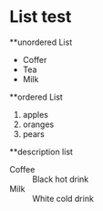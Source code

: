 <h1>List test</h1>

**unordered List

<ul>
<li>Coffer</li>
<li>Tea</li>
<li>Milk</li>
</ul>


**ordered List
<ol>
<li>apples</li>
<li>oranges</li>
<li>pears</li>
</ol>


**description list
<dl>
   <dt>Coffee</dt>
   <dd>Black hot drink</dd>
   <dt>Milk</dt>
   <dd>White cold drink</dd>
</dl> 
